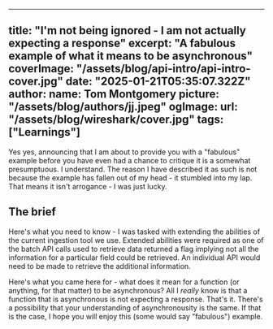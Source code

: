 
---

title: "I'm not being ignored - I am not actually expecting a response"
excerpt: "A fabulous example of what it means to be asynchronous"
coverImage: "/assets/blog/api-intro/api-intro-cover.jpg"
date: "2025-01-21T05:35:07.322Z"
author:
  name: Tom Montgomery
  picture: "/assets/blog/authors/jj.jpeg"
ogImage:
  url: "/assets/blog/wireshark/cover.jpg"
tags: ["Learnings"]
---

Yes yes, announcing that I am about to provide you with a "fabulous" example before you have even had a chance to critique it is a somewhat presumptuous. I understand. The reason I have described it as such is not because the example has fallen out of my head - it stumbled into my lap. That means it isn't arrogance - I was just lucky.

## The brief

Here's what you need to know - I was tasked with extending the abilities of the current ingestion tool we use. Extended abilities were required as one of the batch API calls used to retrieve data returned a flag implying not all the information for a particular field could be retrieved. An individual API would need to be made to retrieve the additional information.

Here's what you came here for - what does it mean for a function (or anything, for that matter) to be asynchronous? All I _really_ know is that a function that is asynchronous is not expecting a response. That's it. There's a possibility that your understanding of asynchronousity is the same. If that is the case, I hope you will enjoy this (some would say "fabulous") example.
